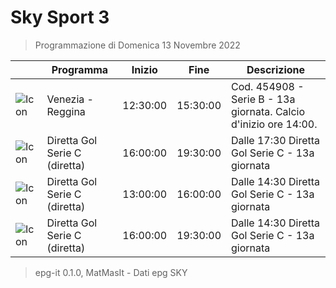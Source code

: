 # Sky Sport 3
> Programmazione di Domenica 13 Novembre 2022

||Programma|Inizio|Fine|Descrizione|
|---|---|---|---|---|
|![Icon](https://guidatv.sky.it/uuid/912defba-98b5-4112-b679-74dd76d5e667/cover?md5ChecksumParam=accacb4fd1adf48fc18e44af4beb4b9d)|Venezia - Reggina|12:30:00|15:30:00|Cod. 454908 - Serie B - 13a giornata. Calcio d&#039;inizio ore 14:00.
|![Icon](https://guidatv.sky.it/uuid/6ea9b19a-c515-4003-b387-150bc278b78c/cover?md5ChecksumParam=b239b119513068f7bfe4a58d60f440e6)|Diretta Gol Serie C (diretta)|16:00:00|19:30:00|Dalle 17:30 Diretta Gol Serie C - 13a giornata
|![Icon](https://guidatv.sky.it/uuid/69e2cc18-fa08-4dcb-8152-b9d5c04bb280/cover?md5ChecksumParam=b239b119513068f7bfe4a58d60f440e6)|Diretta Gol Serie C (diretta)|13:00:00|16:00:00|Dalle 14:30 Diretta Gol Serie C - 13a giornata
|![Icon](https://guidatv.sky.it/uuid/69e2cc18-fa08-4dcb-8152-b9d5c04bb280/cover?md5ChecksumParam=b239b119513068f7bfe4a58d60f440e6)|Diretta Gol Serie C (diretta)|16:00:00|19:30:00|Dalle 14:30 Diretta Gol Serie C - 13a giornata



 > epg-it 0.1.0, MatMasIt - Dati epg SKY